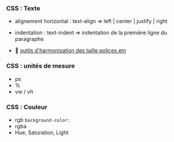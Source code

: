 

### CSS : Texte
- alignement horizontal : text-align => left | center | justify | right

- indentation : text-indent => indentation de la première ligne du paragraphe

- :wrench: [outils d'harmonisation des taille polices em](http://www.modularscale.com)


### CSS : unités de mesure

- px
- %
- vw / vh

### CSS : Couleur

- rgb `background-color:`
- rgba
- Hue, Saturation, Light 